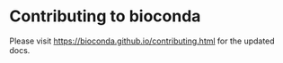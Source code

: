 # Contributing to bioconda

Please visit https://bioconda.github.io/contributing.html for the updated docs.
